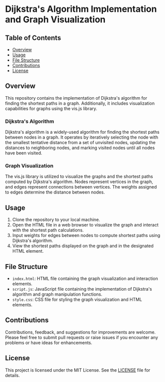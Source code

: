 # Dijkstra's Algorithm Implementation and Graph Visualization

## Table of Contents

- [Overview](#overview)
- [Usage](#usage)
- [File Structure](#file-structure)
- [Contributions](#contributions)
- [License](#license)

## Overview
This repository contains the implementation of Dijkstra's algorithm for finding the shortest paths in a graph. Additionally, it includes visualization capabilities for graphs using the vis.js library.

### Dijkstra's Algorithm
Dijkstra's algorithm is a widely-used algorithm for finding the shortest paths between nodes in a graph. It operates by iteratively selecting the node with the smallest tentative distance from a set of unvisited nodes, updating the distances to neighboring nodes, and marking visited nodes until all nodes have been visited.

### Graph Visualization
The vis.js library is utilized to visualize the graphs and the shortest paths computed by Dijkstra's algorithm. Nodes represent vertices in the graph, and edges represent connections between vertices. The weights assigned to edges determine the distance between nodes.

## Usage
1. Clone the repository to your local machine.
2. Open the HTML file in a web browser to visualize the graph and interact with the shortest path calculations.
3. Input weights for edges between nodes to compute shortest paths using Dijkstra's algorithm.
4. View the shortest paths displayed on the graph and in the designated HTML element.

## File Structure
- `index.html`: HTML file containing the graph visualization and interaction elements.
- `script.js`: JavaScript file containing the implementation of Dijkstra's algorithm and graph manipulation functions.
- `style.css`: CSS file for styling the graph visualization and HTML elements.

## Contributions
Contributions, feedback, and suggestions for improvements are welcome. Please feel free to submit pull requests or raise issues if you encounter any problems or have ideas for enhancements.

## License
This project is licensed under the MIT License. See the [LICENSE](LICENSE) file for details.
